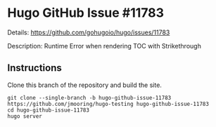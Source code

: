 # Hugo GitHub Issue #11783

Details: <https://github.com/gohugoio/hugo/issues/11783>

Description: Runtime Error when rendering TOC with Strikethrough

## Instructions

Clone this branch of the repository and build the site.

```text
git clone --single-branch -b hugo-github-issue-11783 https://github.com/jmooring/hugo-testing hugo-github-issue-11783
cd hugo-github-issue-11783
hugo server
```
